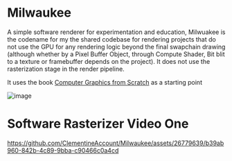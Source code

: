 # Milwaukee

A simple software renderer for experimentation and education, Milwuakee is the codename for my the shared codebase for rendering projects that do not use the GPU for any rendering logic beyond the final swapchain drawing (although whether by a Pixel Buffer Object, through Compute Shader, Bit blit to a texture or framebuffer depends on the project). It does not use the rasterization stage in the render pipeline. 

It uses the book [Computer Graphics from Scratch](https://gabrielgambetta.com/computer-graphics-from-scratch/) as a starting point

![image](https://user-images.githubusercontent.com/26779639/233997191-9cf9e9e5-d990-471a-95a3-ef09820b90e3.png)

# Software Rasterizer Video One

https://github.com/ClementineAccount/Milwaukee/assets/26779639/b39ab960-842b-4c89-9bba-c90466c0a4cd

